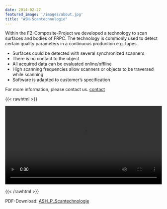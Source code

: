 ```yaml
---
date: 2014-02-27
featured_image: '/images/about.jpg'
title: "ASH-Scantechnologie"
---
```

Within the F2-Composite-Project we developed a technology to scan surfaces and bodies of FRPC. The technology is commonly used to detect certain quality parameters in a continuous production e.g. tapes.

* Surfaces could be detected with several synchronized scanners
* There is no contact to the object
* All acquired data can be evaluated online/offline
* High scanning frequencies allow scanners or objects to be traversed while scanning
* Software is adapted to customer’s specification

For more information, please contact us. [contact](/en/contact/)

{{< rawhtml >}} 

<video width=100% controls>
    <source src="/videos/ASH_Scantechnologie_1280_Eng.webm" type="video/webm">
    Your browser does not support the video tag.  
</video>

{{< /rawhtml >}}

PDF-Download: [ASH_P_Scantechnologie](/files/ASH_P_Scantechnology_Eng_PDF)